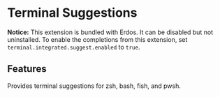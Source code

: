 # Terminal Suggestions

**Notice:** This extension is bundled with Erdos. It can be disabled but not uninstalled. To enable the completions from this extension, set `terminal.integrated.suggest.enabled` to `true`.

## Features

Provides terminal suggestions for zsh, bash, fish, and pwsh.
